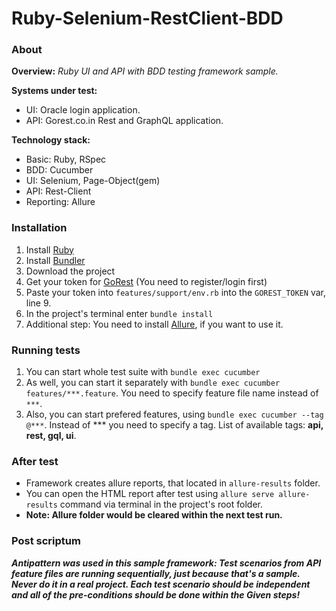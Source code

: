 # Ruby-Selenium-RestClient-BDD

### About
**Overview:** _Ruby UI and API with BDD testing framework sample._

**Systems under test:**
- UI: Oracle login application.
- API: Gorest.co.in Rest and GraphQL application.

**Technology stack:**
- Basic: Ruby, RSpec
- BDD: Cucumber
- UI: Selenium, Page-Object(gem)
- API: Rest-Client
- Reporting: Allure

### Installation
1. Install [Ruby](https://www.ruby-lang.org/en/documentation/installation/)
2. Install [Bundler](https://bundler.io)
3. Download the project
4. Get your token for [GoRest](https://gorest.co.in/my-account/access-tokens) (You need to register/login first)
5. Paste your token into `features/support/env.rb` into the `GOREST_TOKEN` var, line 9.
6. In the project's terminal enter `bundle install`
7. Additional step: You need to install [Allure](https://github.com/allure-framework/allure2), if you want to use it.

### Running tests
1. You can start whole test suite with `bundle exec cucumber`
2. As well, you can start it separately with `bundle exec cucumber features/***.feature`. You need to specify feature file name instead of `***`.
3. Also, you can start prefered features, using `bundle exec cucumber --tag @***`. Instead of *** you need to specify a tag. List of available tags: **api, rest, gql, ui**.

### After test
- Framework creates allure reports, that located in `allure-results` folder.
- You can open the HTML report after test using `allure serve allure-results` command via terminal in the project's root folder.
- **Note: Allure folder would be cleared within the next test run.**

### Post scriptum
**_Antipattern was used in this sample framework: Test scenarios from API feature files are running sequentially, just because that's a sample. Never do it in a real project. Each test scenario should be independent and all of the pre-conditions should be done within the Given steps!_**
